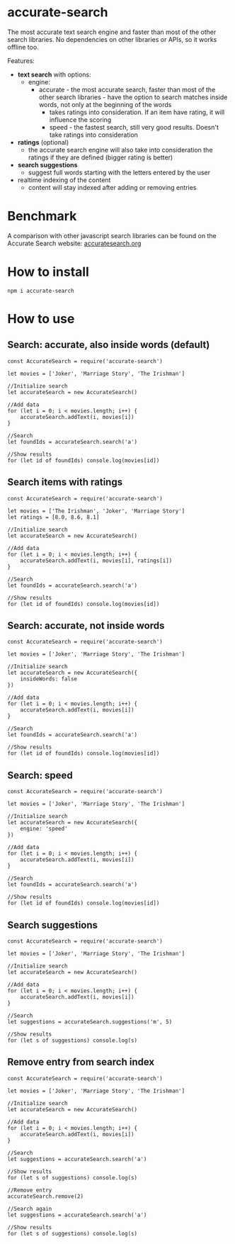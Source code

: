 # accurate-search

The most accurate text search engine and faster than most of the other search libraries. No dependencies on other libraries or APIs, so it works offline too.

Features:
- **text search** with options:
  - engine: 
    - accurate - the most accurate search, faster than most of the other search libraries
		  - have the option to search matches inside words, not only at the beginning of the words
      - takes ratings into consideration. If an item have rating, it will influence the scoring
	  - speed - the fastest search, still very good results. Doesn't take ratings into consideration
- **ratings** (optional)
  - the accurate search engine will also take into consideration the ratings if they are defined (bigger rating is better)
- **search suggestions**
  - suggest full words starting with the letters entered by the user
- realtime indexing of the content
  - content will stay indexed after adding or removing entries


# Benchmark

A comparison with other javascript search libraries can be found on the Accurate Search website: [accuratesearch.org](http://accuratesearch.org)


# How to install

```
npm i accurate-search
```


# How to use

## Search: accurate, also inside words (default)

```
const AccurateSearch = require('accurate-search')

let movies = ['Joker', 'Marriage Story', 'The Irishman']

//Initialize search
let accurateSearch = new AccurateSearch()

//Add data
for (let i = 0; i < movies.length; i++) {
	accurateSearch.addText(i, movies[i])
}

//Search
let foundIds = accurateSearch.search('a')

//Show results
for (let id of foundIds) console.log(movies[id])
```

## Search items with ratings

```
const AccurateSearch = require('accurate-search')

let movies = ['The Irishman', 'Joker', 'Marriage Story']
let ratings = [8.0, 8.6, 8.1]

//Initialize search
let accurateSearch = new AccurateSearch()

//Add data
for (let i = 0; i < movies.length; i++) {
	accurateSearch.addText(i, movies[i], ratings[i])
}

//Search
let foundIds = accurateSearch.search('a')

//Show results
for (let id of foundIds) console.log(movies[id])
```

## Search: accurate, not inside words

```
const AccurateSearch = require('accurate-search')

let movies = ['Joker', 'Marriage Story', 'The Irishman']

//Initialize search
let accurateSearch = new AccurateSearch({
	insideWords: false
})

//Add data
for (let i = 0; i < movies.length; i++) {
	accurateSearch.addText(i, movies[i])
}

//Search
let foundIds = accurateSearch.search('a')

//Show results
for (let id of foundIds) console.log(movies[id])
```

## Search: speed

```
const AccurateSearch = require('accurate-search')

let movies = ['Joker', 'Marriage Story', 'The Irishman']

//Initialize search
let accurateSearch = new AccurateSearch({
	engine: 'speed'
})

//Add data
for (let i = 0; i < movies.length; i++) {
	accurateSearch.addText(i, movies[i])
}

//Search
let foundIds = accurateSearch.search('a')

//Show results
for (let id of foundIds) console.log(movies[id])
```


## Search suggestions

```
const AccurateSearch = require('accurate-search')

let movies = ['Joker', 'Marriage Story', 'The Irishman']

//Initialize search
let accurateSearch = new AccurateSearch()

//Add data
for (let i = 0; i < movies.length; i++) {
	accurateSearch.addText(i, movies[i])
}

//Search
let suggestions = accurateSearch.suggestions('m', 5)

//Show results
for (let s of suggestions) console.log(s)
```


## Remove entry from search index

```
const AccurateSearch = require('accurate-search')

let movies = ['Joker', 'Marriage Story', 'The Irishman']

//Initialize search
let accurateSearch = new AccurateSearch()

//Add data
for (let i = 0; i < movies.length; i++) {
	accurateSearch.addText(i, movies[i])
}

//Search
let suggestions = accurateSearch.search('a')

//Show results
for (let s of suggestions) console.log(s)

//Remove entry
accurateSearch.remove(2)

//Search again
let suggestions = accurateSearch.search('a')

//Show results
for (let s of suggestions) console.log(s)
```